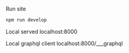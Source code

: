 
Run site 
```js
npm run develop
```

Local served
localhost:8000

Local graphql client
localhost:8000/___graphql
